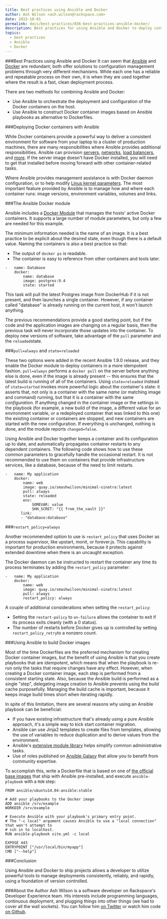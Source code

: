 ```yaml
---
title: Best practices using Ansible and Docker
author: Ash Wilson <ash.wilson@rackspace.com>
date: 2015-10-01
permalink: docs/best-practices/036-best-practices-ansible-docker/
description: Best practices for using Ansible and Docker to deploy containers
topics:
  - best practices
  - Ansible
  - Docker
---
```


###Best Practices using Ansible and Docker
It can seem that [Ansible](http://www.ansible.com/) and [Docker](https://www.docker.com/) are redundant; both offer solutions to configuration management problems through very different mechanisms. While each one has a reliable and repeatable process on their own, it is when they are used together where the result is a fast, clean deployment process.

There are two methods for combining Ansible and Docker:

* Use Ansible to orchestrate the deployment and configuration of the Docker containers on the host.
* Use Ansible to construct Docker container images based on Ansible playbooks as alternative to Dockerfiles.

###Deploying Docker containers with Ansible

While Docker containers provide a powerful way to deliver a consistent environment for software from your laptop to a cluster of production machines, there are many responsibilities where Ansible provides additional responsibilities. Ansible can provision [servers](http://docs.ansible.com/rax_module.html), [networks](http://docs.ansible.com/rax_network_module.html), [load balancers](http://docs.ansible.com/rax_clb_module.html), and [more](http://docs.ansible.com/list_of_cloud_modules.html#rackspace). If the server image doesn't have Docker installed, you will need to get that installed before moving forward with other container-related tasks.

Where Ansible provides management assistance is with Docker daemon configuration, or to help modify [Linus kernel parameters](http://docs.docker.com/installation/ubuntulinux/#adjust-memory-and-swap-accounting). The most important feature provided by Ansible is to manage how and where each container runs: image versions, environment variables, volumes and links.

###The Ansible Docker module

Ansible includes a [Docker Module](http://docs.ansible.com/docker_module.html) that manages the hosts' active Docker containers. It supports a large number of module parameters, but only a few are needed for this example.

The minimum information needed is the name of an image. It is a best practice to be explicit about the desired state, even though there is a default value. Naming the containers is also a best practice so that:

* The output of `docker ps` is readable.
* The container is easy to reference from other containers and tools later.

```
-   name: Database
    docker:
        name: database
        image: postgres:9.4
        state: started
```

This task will pull the latest Postgres image from DockerHub if it is not present, and then launches a single container. However, if any container called "database" is already running on the current host, it won't launch anything.

The previous recommendations provide a good starting point, but if the code  and the application images are changing on a regular basis, then the previous task will never incorporate those updates into the container. To deploy new versions of software, take advantage of the `pull` parameter and the `reloaded`state.

###`pull=always` and `state=reloaded`

These two options were added in the recent Ansible 1.9.0 release, and they enable the Docker module to deploy containers in a more idempotent fashion. `pull=always` performs a `docker pull` on the server before anything else is done, even if the image is already present -- this ensures that the latest build is running of all of the containers. Using `state=reloaded` instead of `state=started` invokes more powerful logic about the container's state: it asserts that, not only is a container with the same *name* (or matching image and command) running, but that it is a container with the same *configuration*. If anything changed in the container image or the settings in the playbook (for example, a new build of the image, a different value for an environment variable, or a redeployed container that was linked to this one) the existing container or containers are stopped, and new containers are started with the new configuration. If everything is unchanged, nothing is done, and the module reports `changed=false`.

Using Ansible and Docker together keeps a container and its configuration up to date, and automatically propagates container restarts to any dependent containers. The following code shows how to use these common parameters to gracefully handle the occasional restart. It is not recommended to use them on containers that provide infrastructure services, like a database, because of the need to limit restarts.

```
-   name: My application
    docker:
        name: web
        image: quay.io/smashwilson/minimal-sinatra:latest
        pull: always
        state: reloaded
        env:
            SOMEVAR: value
            SHH_SCRET: "{{ from_the_vault }}"
       link:
       - "database:database"
```


###`restart_policy=always`

Another recommended option to use is `restart_policy` that uses Docker as a process supervisor, like upstart, monit, or forever.js. This capability is important for production environments, because it protects against extended downtime when there is an uncaught exception.

The Docker daemon can be instructed to restart the container any time its process terminates by adding the `restart_policy` parameter:

```
-   name: My application
    docker:
        name: web
        image: quay.io/smashwilson/minimal-sinatra:latest
        pull: always
        restart_policy: always
```

A couple of additional considerations when setting the `restart_policy`:

* Setting the `restart-policy` to `on-failure` allows the container to exit if its process exits cleanly (with a 0 status).
* The number of restarts before Docker gives up is controlled by setting `restart_policy_retry`to a nonzero count.

###Using Ansible to build Docker images

Most of the time Dockerfiles are the preferred mechanism for creating Docker container images, but the benefit of using Ansible is that you create playbooks that are *idempotent*, which means that when the playbook is re-run  only the tasks that require changes have any effect. However, when creating a Docker container image, each step is performed from a consistent starting state. Also, because the Ansible build is performed as a single "step", delegating image creation to Ansible prevents using the build cache purposefully. Managing the build cache is important, because it keeps image build times short when iterating rapidly.

In spite of this limitation, there are several reasons why using an Ansible playbook can be beneficial:

* If you have existing infrastructure that's already using a pure Ansible approach, it's a simple way to kick start container migration.
* Ansible can use Jinja2 templates to create files from templates, allowing the use of variables to reduce duplication and to derive values from the environment.
* Ansible's [extensive module library](http://docs.ansible.com/modules_by_category.html) helps simplify common administrative tasks.
* Use of roles published on [Ansible Galaxy](https://galaxy.ansible.com) that allow you to benefit from community expertise.

To accomplish this, write a Dockerfile that is based on one of [the official base images](https://github.com/ansible/ansible-docker-base) that ship with Ansible pre-installed, and execute `ansible-playbook` with a `RUN` step:

```
FROM ansible/ubuntu14.04-ansible:stable

# Add your playbooks to the Docker image
ADD ansible /srv/example
WORKDIR /srv/example

# Execute Ansible with your playbook's primary entry point.
# The "-c local" argument causes Ansible to use a "local connection" that won't attempt to
# ssh in to localhost.
RUN ansible-playbook site.yml -c local

EXPOSE 443
ENTRYPOINT ["/usr/local/bin/myapp"]
CMD ["--help"]
```


###Conclusion

Using Ansible and Docker to ship projects allows a developer to utilize powerful tools to manage deployments consistently, reliably, and rapidly, using a foundation of version controlled.

###About the Author
Ash Wilson is a software developer on Rackspace's Developer Experience team. His interests include programming languages, continuous deployment, and plugging things into other things (we had to cover all the wall sockets). You can follow him [on Twitter](https://twitter.com/smashwilson) or watch him code [on Github](https://github.com/smashwilson).
